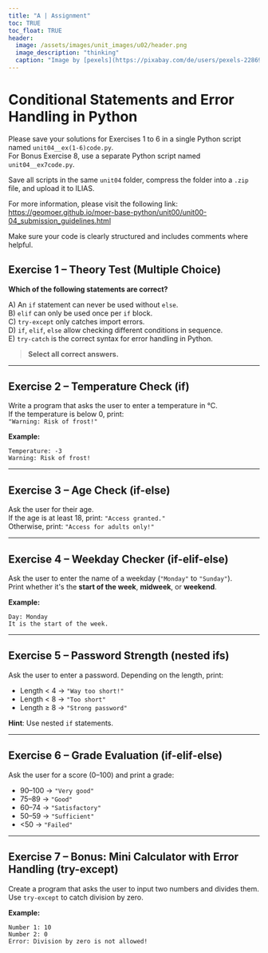 ```yaml
---
title: "A | Assignment"
toc: TRUE
toc_float: TRUE
header:
  image: /assets/images/unit_images/u02/header.png
  image_description: "thinking"
  caption: "Image by [pexels](https://pixabay.com/de/users/pexels-2286921/?utm_source=link-attribution&utm_medium=referral&utm_campaign=image&utm_content=1559046) [from pixabay](https://pixabay.com/de/?utm_source=link-attribution&utm_medium=referral&utm_campaign=image&utm_content=1559046)"
---
```

# Conditional Statements and Error Handling in Python

Please save your solutions for Exercises 1 to 6  in a single Python script named `unit04__ex(1-6)code.py`.  
For Bonus Exercise 8, use a separate Python script named `unit04__ex7code.py`.

Save all scripts in the same `unit04` folder, compress the folder into a `.zip` file, and upload it to ILIAS.

For more information, please visit the following link:  
https://geomoer.github.io/moer-base-python/unit00/unit00-04_submission_guidelines.html

Make sure your code is clearly structured and includes comments where helpful.
##  Exercise 1 – Theory Test (Multiple Choice)

**Which of the following statements are correct?**

A) An `if` statement can never be used without `else`.  
B) `elif` can only be used once per `if` block.  
C) `try-except` only catches import errors.  
D) `if`, `elif`, `else` allow checking different conditions in sequence.  
E) `try-catch` is the correct syntax for error handling in Python.

> **Select all correct answers.**

---

## Exercise 2 – Temperature Check (if)

Write a program that asks the user to enter a temperature in °C.  
If the temperature is below 0, print:  
`"Warning: Risk of frost!"`

**Example:**
```
Temperature: -3
Warning: Risk of frost!
```

---

## Exercise 3 – Age Check (if-else)

Ask the user for their age.  
If the age is at least 18, print: `"Access granted."`  
Otherwise, print: `"Access for adults only!"`

---

## Exercise 4 – Weekday Checker (if-elif-else)

Ask the user to enter the name of a weekday (`"Monday"` to `"Sunday"`).  
Print whether it's the **start of the week**, **midweek**, or **weekend**.

**Example:**
```
Day: Monday
It is the start of the week.
```

---

## Exercise 5 – Password Strength (nested ifs)

Ask the user to enter a password. Depending on the length, print:

- Length < 4 → `"Way too short!"`  
- Length < 8 → `"Too short"`  
- Length ≥ 8 → `"Strong password"`

**Hint**: Use nested `if` statements.

---

## Exercise 6 – Grade Evaluation (if-elif-else)

Ask the user for a score (0–100) and print a grade:

- 90–100 → `"Very good"`  
- 75–89 → `"Good"`  
- 60–74 → `"Satisfactory"`  
- 50–59 → `"Sufficient"`  
- <50 → `"Failed"`

---

## Exercise 7 – Bonus: Mini Calculator with Error Handling (try-except)

Create a program that asks the user to input two numbers and divides them.  
Use `try-except` to catch division by zero.

**Example:**
```
Number 1: 10
Number 2: 0
Error: Division by zero is not allowed!
```
